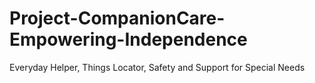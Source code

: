 # Project-CompanionCare-Empowering-Independence
Everyday Helper, Things Locator, Safety and Support for Special Needs

